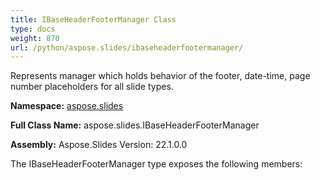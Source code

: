 ```yaml
---
title: IBaseHeaderFooterManager Class
type: docs
weight: 870
url: /python/aspose.slides/ibaseheaderfootermanager/
---
```


Represents manager which holds behavior of the footer, date-time, page number placeholders for all slide types.

**Namespace:** [aspose.slides](/python/aspose.slides/)

**Full Class Name:** aspose.slides.IBaseHeaderFooterManager

**Assembly:**  Aspose.Slides Version: 22.1.0.0

The IBaseHeaderFooterManager type exposes the following members:
